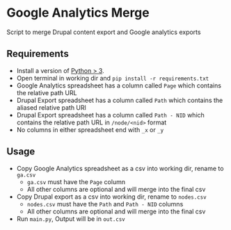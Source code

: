 # Google Analytics Merge
Script to merge Drupal content export and Google analytics exports

## Requirements
- Install a version of [Python > 3](https://www.python.org/downloads/).
- Open terminal in working dir and `pip install -r requirements.txt`
- Google Analytics spreadsheet has a column called `Page` which contains the relative path URL
- Drupal Export spreadsheet has a column called `Path` which contains the aliased relative path URl
- Drupal Export spreadsheet has a column called `Path - NID` which contains the relative path URL in `/node/<nid>` format
- No columns in either spreadsheet end with `_x` or `_y`

## Usage
- Copy Google Analytics spreadsheet as a csv into working dir, rename to `ga.csv`
  - `ga.csv` must have the `Page` column
  - All other columns are optional and will merge into the final csv
- Copy Drupal export as a csv into working dir, rename to `nodes.csv`
  - `nodes.csv` must have the `Path` and `Path - NID` columns
  - All other columns are optional and will merge into the final csv
- Run `main.py`, Output will be in `out.csv`